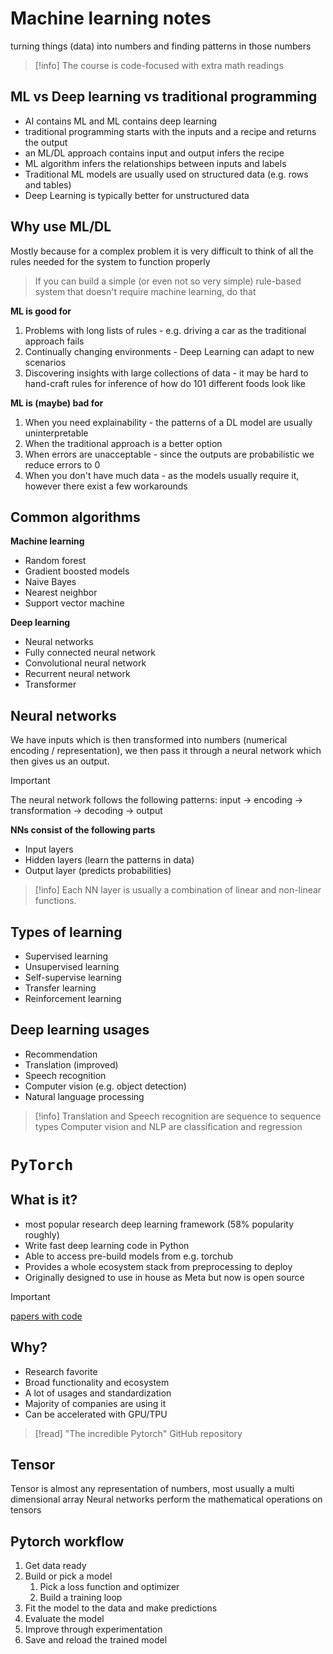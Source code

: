 # Machine learning notes

turning things (data) into numbers and finding patterns in those numbers

> [!info]
> The course is code-focused with extra math readings

## ML vs Deep learning vs traditional programming

- AI contains ML and ML contains deep learning
- traditional programming starts with the inputs and a recipe and returns the output
- an ML/DL approach contains input and output infers the recipe
- ML algorithm infers the relationships between inputs and labels
- Traditional ML models are usually used on structured data (e.g. rows and tables)
- Deep Learning is typically better for unstructured data

## Why use ML/DL

Mostly because for a complex problem it is very difficult to think of all the rules needed for the system to function properly

> If you can build a simple (or even not so very simple) rule-based system that doesn't require machine learning, do that

**ML is good for**

1. Problems with long lists of rules - e.g. driving a car as the traditional approach fails
2. Continually changing environments - Deep Learning can adapt to new scenarios
3. Discovering insights with large collections of data - it may be hard to hand-craft rules for inference of how do 101 different foods look like

**ML is (maybe) bad for**

1. When you need explainability - the patterns of a DL model are usually uninterpretable
2. When the traditional approach is a better option
3. When errors are unacceptable - since the outputs are probabilistic we reduce errors to 0
4. When you don't have much data - as the models usually require it, however there exist a few workarounds

## Common algorithms

**Machine learning**

- Random forest
- Gradient boosted models
- Naive Bayes
- Nearest neighbor
- Support vector machine

**Deep learning**

- Neural networks
- Fully connected neural network
- Convolutional neural network
- Recurrent neural network
- Transformer

## Neural networks

We have inputs which is then transformed into numbers (numerical encoding / representation), we then pass it through a neural network which then gives us an output.

> [!important]
> The neural network follows the following patterns:
> input -> encoding -> transformation -> decoding -> output

**NNs consist of the following parts**

- Input layers
- Hidden layers (learn the patterns in data)
- Output layer (predicts probabilities)

> [!info]
> Each NN layer is usually a combination of linear and non-linear functions.

## Types of learning

- Supervised learning
- Unsupervised learning
- Self-supervise learning
- Transfer learning
- Reinforcement learning

## Deep learning usages

- Recommendation
- Translation (improved)
- Speech recognition
- Computer vision (e.g. object detection)
- Natural language processing

> [!info]
> Translation and Speech recognition are sequence to sequence types
> Computer vision and NLP are classification and regression

# `PyTorch`

## What is it?

- most popular research deep learning framework (58% popularity roughly)
- Write fast deep learning code in Python
- Able to access pre-build models from e.g. torchub
- Provides a whole ecosystem stack from preprocessing to deploy
- Originally designed to use in house as Meta but now is open source

> [!important]
> [papers with code](https://www.paperswithcode.com)

## Why?

- Research favorite
- Broad functionality and ecosystem
- A lot of usages and standardization
- Majority of companies are using it
- Can be accelerated with GPU/TPU

> [!read]
> "The incredible Pytorch" GitHub repository

## Tensor

Tensor is almost any representation of numbers, most usually a multi dimensional array
Neural networks perform the mathematical operations on tensors


## Pytorch workflow

1. Get data ready
2. Build or pick a model
	1. Pick a loss function and optimizer
	2. Build a training loop
3. Fit the model to the data and make predictions
4. Evaluate the model
5. Improve through experimentation
6. Save and reload the trained model